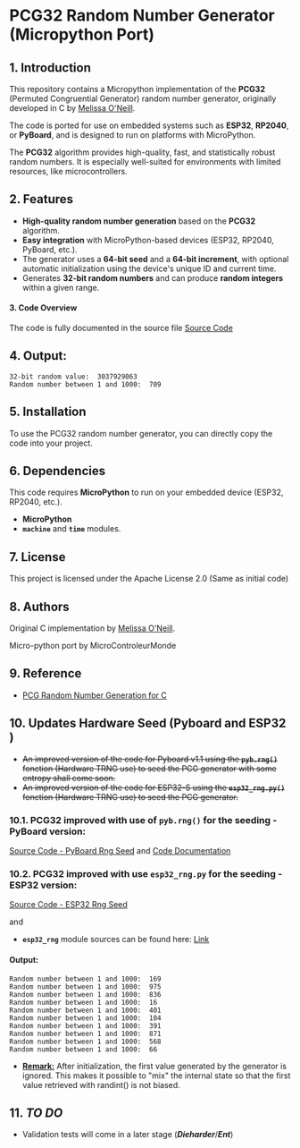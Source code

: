 # PCG32 Random Number Generator (Micropython Port)

## 1. Introduction
This repository contains a Micropython implementation of the **PCG32** (Permuted Congruential Generator) random number generator, originally developed in C by [Melissa O'Neill](http://www.pcg-random.org). 

The code is ported for use on embedded systems such as **ESP32**, **RP2040**, or **PyBoard**, and is designed to run on platforms with MicroPython.

The **PCG32** algorithm provides high-quality, fast, and statistically robust random numbers. It is especially well-suited for environments with limited resources, like microcontrollers.

## 2. Features
- **High-quality random number generation** based on the **PCG32** algorithm.
- **Easy integration** with MicroPython-based devices (ESP32, RP2040, PyBoard, etc.).
- The generator uses a **64-bit seed** and a **64-bit increment**, with optional automatic initialization using the device's unique ID and current time.
- Generates **32-bit random numbers** and can produce **random integers** within a given range.
  
#### 3. Code Overview
The code is fully documented in the source file
[Source Code](https://github.com/MicroControleurMonde/PCG32_Port/blob/main/PCG32_Minimal_Port_PyBoard.py)

## 4. Output:
```
32-bit random value:  3037929063
Random number between 1 and 1000:  709
```
## 5. Installation
To use the PCG32 random number generator, you can directly copy the code into your project.

## 6. Dependencies
This code requires **MicroPython** to run on your embedded device (ESP32, RP2040, etc.).
- **MicroPython**
- **`machine`** and **`time`** modules.

## 7. License
This project is licensed under the Apache License 2.0 (Same as initial code)

## 8. Authors
Original C implementation by [Melissa O'Neill](http://www.pcg-random.org).  

Micro-python port by MicroControleurMonde

## 9. Reference
- [PCG Random Number Generation for C](https://www.pcg-random.org/download.html)

## 10. Updates Hardware Seed (Pyboard and ESP32 )
- ~~An improved version of the code for Pyboard v1.1 using the **`pyb.rng()`** fonction (Hardware TRNG use)  to seed the PCG generator with some entropy shall come soon.~~
- ~~An improved version of the code for ESP32-S using the **`esp32_rng.py()`** fonction (Hardware TRNG use)  to seed the PCG generator.~~

###    10.1. PCG32 improved with use of `pyb.rng()` for the seeding - PyBoard version:


[Source Code - PyBoard Rng Seed](https://github.com/MicroControleurMonde/PCG32_Port/blob/main/PCG32_Minimal_Port_Rng_PyBoard.py) and [Code Documentation](https://github.com/MicroControleurMonde/PCG32_Port/blob/main/PCG32_Minimal_Port_Rng_PyBoard.md)

###    10.2. PCG32 improved with use  `esp32_rng.py` for the seeding - ESP32 version:

[Source Code - ESP32 Rng Seed](https://github.com/MicroControleurMonde/PCG32_Port/blob/main/PCG32_Minimal_Port_Rng_ESP32.py)

and 
- **`esp32_rng`** module sources can be found here: [Link](https://github.com/MicroControleurMonde/ESP32_RNG/blob/main/esp32_rng.py)

#### Output:
```
Random number between 1 and 1000:  169
Random number between 1 and 1000:  975
Random number between 1 and 1000:  836
Random number between 1 and 1000:  16
Random number between 1 and 1000:  401
Random number between 1 and 1000:  104
Random number between 1 and 1000:  391
Random number between 1 and 1000:  871
Random number between 1 and 1000:  568
Random number between 1 and 1000:  66
```
- <ins>**Remark:**</ins> After initialization, the first value generated by the generator is ignored. This makes it possible to "mix" the internal state so that the first value retrieved with randint() is not biased.

## 11. *TO DO*

- Validation tests will come in a later stage (***Dieharder***/***Ent***)
